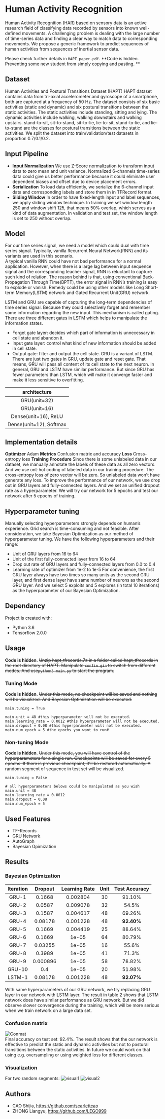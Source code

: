 # Human Activity Recognition
Human Activity Recognition (HAR) based on sensory data is an active research field of classifying data recorded by sensors into known well-defined movements. A challenging problem is dealing with the large number of time-series data and finding a clear way to match data to corresponding movements. We propose a generic framework to predict sequences of human activities from sequences of inertial sensor data. 

Please check further details in ```HAPT_paper.pdf```.
**Code is hidden. Preventing some new student from simply copying and pasting. **

## Dataset
Human Activities and Postural Transitions Dataset (HAPT)
HAPT dataset contains data from tri-axial accelerometer and gyroscope of a smartphone, both are captured at a
frequency of 50 Hz. The dataset consists of six basic activities (static and dynamic) and six postural transitions between
the static activities. The static activities include standing, sitting and lying. The dynamic activities include walking,
walking downstairs and walking upstairs. stand-to-sit, sit-to-stand, sit-to-lie, lie-to-sit, stand-to-lie, and lie-to-stand are
the classes for postural transitions between the static activities. We split the dataset into train/validation/test datasets in
proportion 0.7/0.1/0.2.

## Input Pipeline
* **Input Normalization**
We use Z-Score normalization to transform input data to zero mean and unit variance. Normalized 6-channels time-series data could give us better performance because it could eliminate user dependent biases and offset due to device placement errors.
* **Serialization**
To load data efficiently, we serialize the 6-channel input data and corresponding labels and store them in
in TFRecord format.
* **Sliding Window**
In order to have fixed-length input and label sequences, we apply sliding window technique. In
training we set window length 250 and window shift 125, that means 50% overlap, which serves as a kind of data
augmentation. In validation and test set, the window length is set to 250 without overlap.  

## Model
For our time series signal, we need a model which could dual with time series signal. Typically, vanilla Recurrent Neural Network(RNN) and its variants are used in this scenario.  
A typical vanilla RNN could have not bad performance for a normal application. However, when there is a large lag between input sequence signal and the corresponding teacher signal, RNN is reluctant to capture such kind of relation. The reason behind is that, using conventional Back-Propagation Through Time(BPTT), the error signal in RNN’s
training is easy to explode or vanish. Remedy could be using other models like Long Short-term Memory(LSTM) network and Gated Recurrent Unit(GRU) network.

LSTM and GRU are capable of capturing the long-term dependencies of time series signal. Because they could
selectively forget and remember some information regarding the new input. This mechanism is called gating. There are
three different gates in LSTM which helps to manipulate the information states.
* Forget gate layer: decides which part of information is unnecessary in cell state and abandon it.
* Input gate layer: control what kind of new information should be added in cell state.
* Output gate: filter and output the cell state.
GRU is a variant of LSTM. There are just two gates in GRU, update gate and reset gate. That means, GRU will pass all
content of its cell state to the next neuron. In general, GRU and LSTM have similar performance. But since GRU has
fewer parameters than LSTM, which will make it converge faster and make it less sensitive to overfitting.  

| architecture |
|:------:|
|GRU(unit=32)|
|GRU(unit=16)|
|Dense(unit=16), ReLU|
|Dense(unit=12), Softmax|

## Implementation details
**Optimizer**   Adam
**Metrics**  Confusion matrix and accuracy
**Loss** Cross-entropy loss
**Training Procedure** Since there is some unlabeled data in our dataset, we manually annotate the labels of these data
as all zero vectors. And we use ont-hot coding of labeled data in our training procedure. The cross-entropy loss of zero vector will be zero. So unlabeled data won’t have generate any loss. To improve the performance of our network, we use drop out in GRU layers and fully-connected layers. And we set an
unified dropout rate as a hyperparameter. We will try our network for 5 epochs and test our network after 5 epochs of
training.
##  Hyperparameter tuning
Manually selecting hyperparameters strongly depends on human’s experience. Grid search is time-consuming and not
feasible. After consideration, we take Bayesian Optimization as our method of hyperparameter tuning. We have the
following hyperparameters and their range:
* Unit of GRU layers from 16 to 64
* Unit of the first fully-connected layer from 16 to 64
* Drop out rate of GRU layers and fully-connected layers from 0.0 to 0.4
* Learning rate of optimizer from 1e-2 to 1e-5
For convenience, the first GRU layer always have two times so many units as the second GRU layer, and first dense
layer have same number of neurons as the second GRU layer. And we select 5 exploits and 5 explores (in total 10
iterations) as the hyperparameter of our Bayesian Optimization.


## Dependancy
Project is created with:
- Python 3.6
- Tensorflow 2.0.0

## Usage
**Code is hidden.**
~~Unzip hapt_tfrecords.7z in a folder called hapt_tfrecords in the root directory of HAPT. Manipulate ```confin.gin``` to switch from different modes. And use```python3 main.py``` to start the program.~~

### Tuning Mode
**Code is hidden.**
~~Under this mode, no checkpoint will be saved and nothing will be visualized. And Bayesian Optimization will be executed.~~
```
main.tuning = True

main.unit = 48 #this hyperparameter will not be executed.
main.learning_rate = 0.0012 #this hyperparameter will not be executed.
main.dropout = 0.08 #this hyperparameter will not be executed.
main.num_epoch = 5 #the epochs you want to run#
```

### Non-tuning Mode
**Code is hidden.**
~~Under this mode, you will have control of the hyperparameters for a single run. Checkpoints will be saved for every 5 epochs. If there is previous checkpoint, it'll be restored automatically. A random segment of sequence in test set will be visualized.~~
```
main.tuning = False

# all hyperparameters belows could be manipulated as you wish
main.unit = 48
main.learning_rate = 0.0012
main.dropout = 0.08
main.num_epoch = 5
```
## Used Features
* TF-Records
* GRU Network
* AutoGraph
* Bayesian Opimization
## Results
### Bayesian Optimization
| **Iteration** |**Dropout**|**Learning Rate**|**Unit**|**Test Accuracy**|
|:------:|:------:|:------:|:------:|:------:|
|GRU-1| 0.1668| 0.002804 |30 |91.10%|
|GRU-2|  0.0587| 0.009078| 32 |54.5%|
|GRU-3|0.1587 |0.004617 |48 |69.26%|
|GRU-4| 0.08178 |0.001228| 48| **92.40%**|
|GRU-5| 0.1669 |0.004419 |25 |88.64%|
|GRU-6| 0.1669 |1e-05 |64 |80.79%|
|GRU-7| 0.03255 |1e-05| 16 |55.6%|
|GRU-8|0.3989 |1e-05 |41 |71.3%|
|GRU-9| 0.000896| 1e-05 |58 |78.82%|
|GRU-10| 0.4 |1e-05 |20 |51.98%|
|LSTM-1|  0.08178 |0.001228 |48 |**92.07%**|

With same hyperparameters of our GRU network, we try replacing GRU layer in our network with LSTM layer. The
result in table 2 shows that LSTM network does have similar performance as GRU network. But we did observe slower
convergence during the training, which will be more serious when we train network on a large data set.
### Confusion matrix
![Conmat](https://github.com/LEGO999/Human-Activaity-Recognition-HAPT/blob/master/ConMat.PNG)  
Final accuracy on test set: 92.4%.
The result shows that the our network is effective to predict the static and dynamic activities but not to postural
transitions between the static activities. In future we could work on that using e.g. oversampling or using weighted loss for different classes.
### Visualization
For two random segments:
![visual1](https://github.com/LEGO999/Human-Activaity-Recognition-HAPT/blob/master/visualization/20200211-112221.png)
![visual2](https://github.com/LEGO999/Human-Activaity-Recognition-HAPT/blob/master/visualization/20200210-213757.png)
## Authors
- CAO Shijia, https://github.com/scarlettcao
- ZHONG Liangyu, https://github.com/LEGO999
